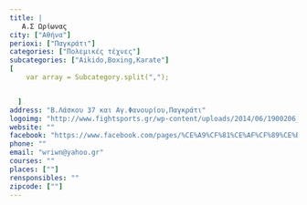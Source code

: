 ```yaml
---
title: |
   Α.Σ Ωρίωνας
city: ["Αθήνα"]
perioxi: ["Παγκράτι"]
categories: ["Πολεμικές τέχνες"]
subcategories: ["Aikido,Boxing,Karate"]
[  
	var array = Subcategory.split(",");


  ]
address: "Β.Λάσκου 37 και Αγ.Φανουρίου,Παγκράτι"
logoimg: "http://www.fightsports.gr/wp-content/uploads/2014/06/1900206_416752011803792_832354621_o.jpg"
website: ""
facebook: "https://www.facebook.com/pages/%CE%A9%CF%81%CE%AF%CF%89%CE%BD%CE%B1%CF%82-%CE%91%CE%A3-%CE%A0%CE%BF%CE%BB%CE%B5%CE%BC%CE%B9%CE%BA%CF%8E%CE%BD-%CE%A4%CE%B5%CF%87%CE%BD%CF%8E%CE%BD/416727285139598?sk=timeline"
phone: ""
email: "wriwn@yahoo.gr"
courses: ""
places: [""]
rensponsibles: ""
zipcode: [""]
---
```




